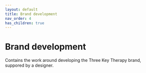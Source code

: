 ```yaml
---
layout: default
title: Brand development
nav_order: 4
has_children: true
---
```


# Brand development

Contains the work around developing the Three Key Therapy brand, suppored by a designer.

